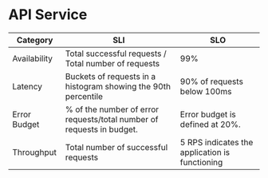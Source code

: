 # API Service

| Category     | SLI | SLO                                                                                                 |
|--------------|---------------------|-------------------------------------------------------------------------------------|
| Availability |Total successful requests / Total number of requests| 99%                                                  |
| Latency      |Buckets of requests in a histogram showing the 90th percentile| 90% of requests below 100ms                |
| Error Budget |% of the number of error requests/total number of requests in budget.| Error budget is defined at 20%.     |
| Throughput   |Total number of successful requests| 5 RPS indicates the application is functioning                        |

